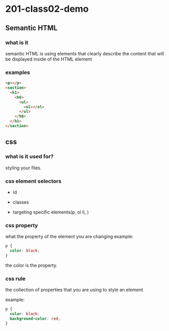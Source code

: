 # 201-class02-demo

## Semantic HTML

### what is it

semantic HTML is using elements that clearly describe the content that will be displayed inside of the HTML element

### examples

```html
<p></p>
<section>
  <h1>
    <h6>
      <ul>
        <ol></ol>
      </ul>
    </h6>
  </h1>
</section>
```

## css

### what is it used for?

styling your files.

### css element selectors

- id

- classes

- targeting specific elements(p, ol li, )

### css property

what the property of the element you are changing
example:

```css
p {
  color: black;
}
```

the color is the property.

### css rule

the collection of properties that you are using to style an element

example:

```css
p {
  color: black;
  background-color: red;
}
```
